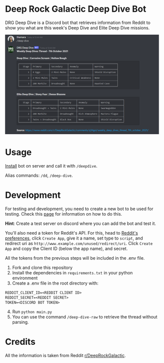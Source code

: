 # Deep Rock Galactic Deep Dive Bot

DRG Deep Dive is a Discord bot that retrieves information from Reddit to show you what are this week's Deep Dive and Elite Deep Dive missions.

![Example](example.png)

# Usage

[Install](https://discord.com/api/oauth2/authorize?client_id=894339506038247485&permissions=2147485696&scope=bot) bot on server and call it with `/deepdive`.

Alias commands: `/dd`, `/deep-dive`.

# Development

For testing and development, you need to create a new bot to be used for testing. Check this [page](https://discordpy.readthedocs.io/en/stable/discord.html) for information on how to do this.

**Hint**: Create a test server on discord where you can add the bot and test it.

You'll also need a token for Reddit's API. For this, head to [Reddit's preferences](https://www.reddit.com/prefs/apps), click `Create App`, give it a name, set type to `script`, and redirect uri as `http://www.example.com/unused/redirect/uri`. Click `Create App` and copy the Client ID (below the app name), and secret.

All the tokens from the previous steps will be included in the .env file.

1. Fork and clone this repository
2. Install the dependencies in `requirements.txt` in your python environment
3. Create a .env file in the root directory with:
```
REDDIT_CLIENT_ID=<REDDIT CLIENT ID>
REDDIT_SECRET=<REDDIT SECRET>
TOKEN=<DISCORD BOT TOKEN>
```
4. Run `python main.py`
5. You can use the command `/deep-dive-raw` to retrieve the thread without parsing.

# Credits

All the information is taken from Reddit [r/DeepRockGalactic](https://www.reddit.com/r/DeepRockGalactic/).

